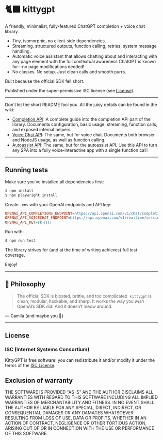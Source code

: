 # 🐈‍⬛ kittygpt

A friendly, minimalist, fully-featured ChatGPT completion + voice chat library.

- Tiny, isomorphic, no client-side dependencies.
- Streaming, structured outputs, function calling, retries, system message handling.
- Automatic voice assistant that allows chatting about and interacting with any page element with the full contextual awareness ChatGPT is known for—no page modifications needed!
- No classes. No setup. Just clean calls and smooth purrs.

Built because the official SDK fell short.

Published under the super-permissive ISC license (see [License](#License)).

---

Don't let the short README fool you. All the juicy details can be found in the wiki:

- [Completion API](https://github.com/camilaprav/kittygpt/wiki/Completion-API): A complete guide into the completion API part of the library. Documents configuration, basic usage, streaming, function calls, and exposed internal helpers.
- [Voice Chat API](https://github.com/camilaprav/kittygpt/wiki/Voice-Chat-API): The same, but for voice chat. Documents both browser and NodeJS usage, as well as function calling.
- [Autoassist API](https://github.com/camilaprav/kittygpt/wiki/Autoassist-API): The same, but for the autoassist API. Use this API to turn any SPA into a fully voice-interactive app with a single function call!

---

## Running tests

Make sure you've installed all dependencies first:

```sh
$ npm install
$ npx playwright install
```

Create `.env` with your OpenAI endpoints and API key:

```ini
OPENAI_API_COMPLETIONS_ENDPOINT=https://api.openai.com/v1/chat/completions
OPENAI_API_VOICECHAT_ENDPOINT=https://api.openai.com/v1/realtime/sessions
OPENAI_API_KEY=sk-🤫🤫🤫
```

Run with:

```sh
$ npm run test
```

The library strives for (and at the time of writing achieves) full test coverage.

Enjoy!

---

## 🐾 Philosophy

> The official SDK is bloated, brittle, and too complicated.
> `kittygpt` is clean, modular, hackable, and sharp.
> It works the way you *wish* OpenAI’s SDK did.
> And it doesn’t meow around.

— Camila (and maybe you 💜)

---

## License

### ISC (Internet Systems Consortium)

KittyGPT is free software: you can redistribute it and/or modify it under the terms of the [ISC License](COPYING).

## Exclusion of warranty

THE SOFTWARE IS PROVIDED "AS IS" AND THE AUTHOR DISCLAIMS ALL WARRANTIES WITH REGARD TO THIS SOFTWARE INCLUDING ALL IMPLIED WARRANTIES OF MERCHANTABILITY AND FITNESS. IN NO EVENT SHALL THE AUTHOR BE LIABLE FOR ANY SPECIAL, DIRECT, INDIRECT, OR CONSEQUENTIAL DAMAGES OR ANY DAMAGES WHATSOEVER RESULTING FROM LOSS OF USE, DATA OR PROFITS, WHETHER IN AN ACTION OF CONTRACT, NEGLIGENCE OR OTHER TORTIOUS ACTION, ARISING OUT OF OR IN CONNECTION WITH THE USE OR PERFORMANCE OF THIS SOFTWARE.
